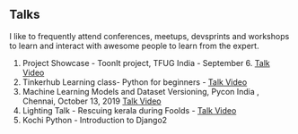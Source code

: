 ## Talks

I like to frequently attend conferences, meetups, devsprints and workshops to learn and 
interact with awesome people to learn from the expert.

1. Project Showcase - ToonIt project, TFUG India - September 6. [Talk Video](https://youtu.be/qi1cVGTa3sg?t=9618)
2. Tinkerhub Learning class- Python for beginners - [Talk Video](https://www.youtube.com/watch?v=2RzImb5JwMA)
3. Machine Learning Models and Dataset Versioning, Pycon India , Chennai, October 13, 2019 [Talk Video](https://www.youtube.com/watch?v=Ipzf6oQqQpo)
4. Lighting Talk - Rescuing kerala during Foolds - [Talk Video](https://www.youtube.com/watch?v=2RzImb5JwMA)
5. Kochi Python - Introduction to Django2
